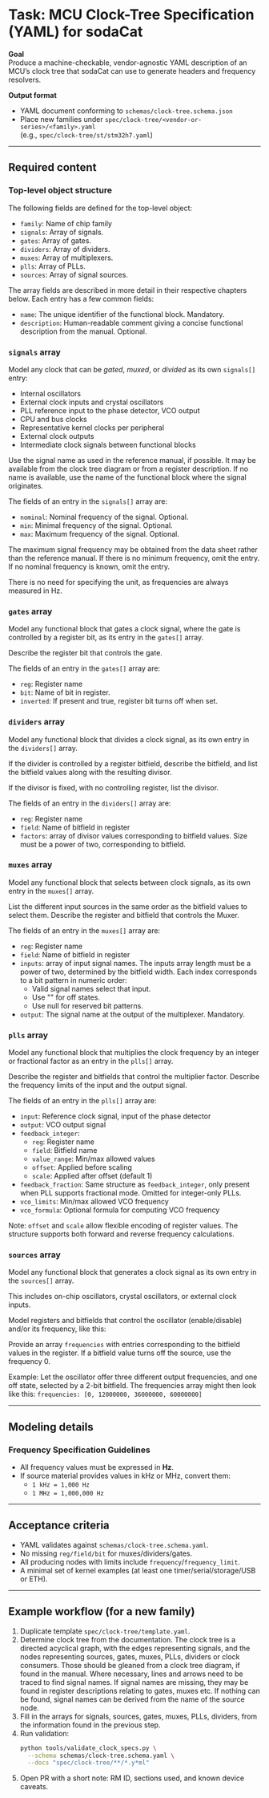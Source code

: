 # Task: MCU Clock-Tree Specification (YAML) for sodaCat

**Goal**  
Produce a machine-checkable, vendor-agnostic YAML description of an MCU’s clock tree
that sodaCat can use to generate headers and frequency resolvers.

**Output format**  
- YAML document conforming to `schemas/clock-tree.schema.json`
- Place new families under `spec/clock-tree/<vendor-or-series>/<family>.yaml`  
  (e.g., `spec/clock-tree/st/stm32h7.yaml`)

---

## Required content

### Top-level object structure

The following fields are defined for the top-level object:
- `family`: Name of chip family
- `signals`: Array of signals.
- `gates`: Array of gates.
- `dividers`: Array of dividers.
- `muxes`: Array of multiplexers.
- `plls`: Array of PLLs.
- `sources`: Array of signal sources.

The array fields are described in more detail in their respective chapters
below. Each entry has a few common fields:

- `name`: The unique identifier of the functional block. Mandatory. 
- `description`: Human-readable comment giving a concise functional description
  from the manual. Optional.

### `signals` array

Model any clock that can be *gated*, *muxed*, or *divided* as its own `signals[]` entry:
- Internal oscillators
- External clock inputs and crystal oscillators
- PLL reference input to the phase detector, VCO output
- CPU and bus clocks
- Representative kernel clocks per peripheral
- External clock outputs
- Intermediate clock signals between functional blocks

Use the signal name as used in the reference manual, if possible. It may be
available from the clock tree diagram or from a register description. If no name
is available, use the name of the functional block where the signal originates.

The fields of an entry in the `signals[]` array are:
- `nominal`: Nominal frequency of the signal. Optional.
- `min`: Minimal frequency of the signal. Optional.
- `max`: Maximum frequency of the signal. Optional.

The maximum signal frequency may be obtained from the data sheet rather than the
reference manual. If there is no minimum frequency, omit the entry. If no
nominal frequency is known, omit the entry.

There is no need for specifying the unit, as frequencies are always measured in Hz.

### `gates` array

Model any functional block that gates a clock signal, where the gate is
controlled by a register bit, as its entry in the `gates[]` array.

Describe the register bit that controls the gate.

The fields of an entry in the `gates[]` array are:
- `reg`: Register name
- `bit`: Name of bit in register.
- `inverted`: If present and true, register bit turns off when set.

### `dividers` array

Model any functional block that divides a clock signal, as its own entry in the
`dividers[]` array.

If the divider is controlled by a register bitfield, describe the bitfield, and
list the bitfield values along with the resulting divisor.

If the divisor is fixed, with no controlling register, list the divisor.

The fields of an entry in the `dividers[]` array are:
- `reg`: Register name
- `field`: Name of bitfield in register
- `factors`: array of divisor values corresponding to bitfield values. Size must
  be a power of two, corresponding to bitfield.

### `muxes` array

Model any functional block that selects between clock signals, as its own entry
in the `muxes[]` array.

List the different input sources in the same order as the bitfield values to
select them. Describe the register and bitfield that controls the Muxer.

The fields of an entry in the `muxes[]` array are:
- `reg`: Register name
- `field`: Name of bitfield in register
- `inputs`: array of input signal names. The inputs array length must be a power
  of two, determined by the bitfield width. Each index corresponds to a bit
  pattern in numeric order:
  * Valid signal names select that input.
  * Use "" for off states.
  * Use null for reserved bit patterns.
- `output`: The signal name at the output of the multiplexer. Mandatory.

### `plls` array

Model any functional block that multiplies the clock frequency by an integer or
fractional factor as an entry in the `plls[]` array.

Describe the register and bitfields that control the multiplier factor. Describe
the frequency limits of the input and the output signal.

The fields of an entry in the `plls[]` array are:
- `input`: Reference clock signal, input of the phase detector
- `output`: VCO output signal
- `feedback_integer`:  
  - `reg`: Register name  
  - `field`: Bitfield name  
  - `value_range`: Min/max allowed values  
  - `offset`: Applied before scaling  
  - `scale`: Applied after offset (default 1)
- `feedback_fraction`: Same structure as `feedback_integer`, only present when
  PLL supports fractional mode. Omitted for integer-only PLLs.
- `vco_limits`: Min/max allowed VCO frequency
- `vco_formula`: Optional formula for computing VCO frequency

Note: `offset` and `scale` allow flexible encoding of register values.
The structure supports both forward and reverse frequency calculations.

### `sources` array

Model any functional block that generates a clock signal as its own entry in the
`sources[]` array.

This includes on-chip oscillators, crystal oscillators, or external clock inputs.

Model registers and bitfields that control the oscillator (enable/disable)
and/or its frequency, like this:

Provide an array `frequencies` with entries corresponding to the bitfield values
in the register. If a bitfield value turns off the source, use the frequency 0.

Example: Let the oscillator offer three different output frequencies, and one
off state, selected by a 2-bit bitfield. The frequencies array might then look
like this:
  `frequencies: [0, 12000000, 36000000, 60000000]`

---

## Modeling details

### Frequency Specification Guidelines

- All frequency values must be expressed in **Hz**.
- If source material provides values in kHz or MHz, convert them:
  - `1 kHz = 1,000 Hz`
  - `1 MHz = 1,000,000 Hz`

---

## Acceptance criteria

- YAML validates against `schemas/clock-tree.schema.yaml`.
- No missing `reg/field/bit` for muxes/dividers/gates.
- All producing nodes with limits include `frequency`/`frequency_limit`.
- A minimal set of kernel examples (at least one timer/serial/storage/USB or ETH).

---

## Example workflow (for a new family)

1. Duplicate template `spec/clock-tree/template.yaml`.
2. Determine clock tree from the documentation.
   The clock tree is a directed acyclical graph, with the edges representing signals,
   and the nodes representing sources, gates, muxes, PLLs, dividers or clock consumers.
   Those should be gleaned from a clock tree diagram, if found in the manual.
   Where necessary, lines and arrows need to be traced to find signal names.
   If signal names are missing, they may be found in register descriptions relating to gates, muxes etc.
   If nothing can be found, signal names can be derived from the name of the source node.
3. Fill in the arrays for signals, sources, gates, muxes, PLLs, dividers,
   from the information found in the previous step.
4. Run validation:
   ```bash
   python tools/validate_clock_specs.py \
     --schema schemas/clock-tree.schema.yaml \
     --docs "spec/clock-tree/**/*.y*ml"
5. Open PR with a short note: RM ID, sections used, and known device caveats.
